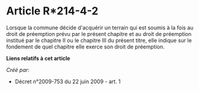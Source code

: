 # Article R*214-4-2

Lorsque la commune décide d'acquérir un terrain qui est soumis à la fois au droit de préemption prévu par le présent chapitre
et au droit de préemption institué par le chapitre II ou le chapitre III du présent titre, elle indique sur le fondement de
quel chapitre elle exerce son droit de préemption.

**Liens relatifs à cet article**

_Créé par_:

  - Décret n°2009-753 du 22 juin 2009 - art. 1
